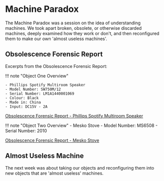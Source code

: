 # Machine Paradox 

The Machine Paradox was a session on the idea of understanding machines. We took apart broken, obsolete, or otherwise discarded machines, deeply examined how they work or don't, and then reconfigured them to make our own 'almost useless machines'. 

## Obsolescence Forensic Report 


Excerpts from the Obsolescence Forensic Report: 

!!! note "Object One Overview"

    - Phillips Spotify Multiroom Speaker 
    - Model Number: SW750M/12
    - Serial Number: LM1A1440001069
    - Colour: Black
    - Made in: China
    - Input: DC15V - 2A

[Obsolescence Forensic Report - Phillips Spotify Multiroom Speaker](https://hackmd.io/@rQJY_Xz8RTK8eVC1g-RlWQ/B1i49MT1kl/edit)


!!! note "Object Two Overview" 
    - Mesko Stove 
    - Model Number: MS6508
    - Serial Number: 2010

[Obsolescence Forensic Report - Mesko Stove](https://hackmd.io/@U44nZlfqQPe_jVWHw45SIw/SkDZVVp1Jx/edit)


## Almost Useless Machine 

The next week was about taking our objects and reconfiguring them into new objects that are 'almost useless' machines. 


